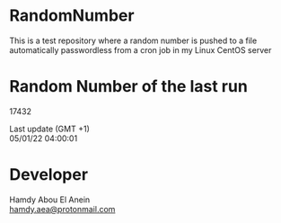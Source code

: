 # RandomNumber    
This is a test repository where a random number is pushed to a file automatically passwordless from a cron job in my Linux CentOS server    
# Random Number of the last run   
17432
      
Last update (GMT +1)    
05/01/22 04:00:01
# Developer    
Hamdy Abou El Anein   
hamdy.aea@protonmail.com
